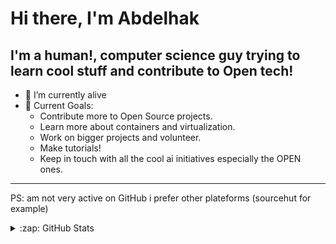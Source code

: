 # Hi there, I'm Abdelhak

## I'm a human!, computer science guy trying to learn cool stuff and contribute to Open tech!

- 🌱 I’m currently alive
- 🥅 Current Goals: 
  - Contribute more to Open Source projects.
  - Learn more about containers and virtualization.
  - Work on bigger projects and volunteer.
  - Make tutorials!
  - Keep in touch with all the cool ai initiatives especially the OPEN ones.
---
PS: am not very active on GitHub i prefer other plateforms (sourcehut for example)

<details>
  <summary>:zap: GitHub Stats</summary>

  <img align="left" alt="Abdelhak's GitHub Stats" src="https://github-readme-stats.vercel.app/api?username=abdelhak2406&show_icons=true&hide_border=true" />

</details>

[twitter]: https://twitter.com/abdelhak2406

